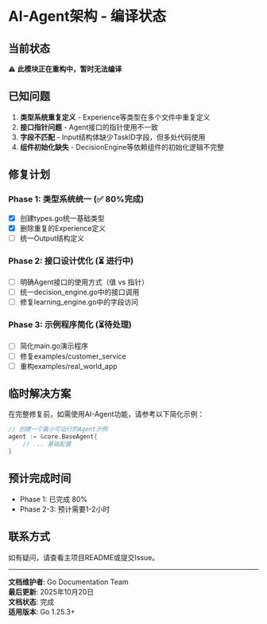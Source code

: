 ﻿# AI-Agent架构 - 编译状态

## 当前状态

⚠️ **此模块正在重构中，暂时无法编译**

## 已知问题

1. **类型系统重复定义** - Experience等类型在多个文件中重复定义
2. **接口指针问题** - Agent接口的指针使用不一致
3. **字段不匹配** - Input结构体缺少TaskID字段，但多处代码使用
4. **组件初始化缺失** - DecisionEngine等依赖组件的初始化逻辑不完整

## 修复计划

### Phase 1: 类型系统统一 (✅ 80%完成)

- [x] 创建types.go统一基础类型
- [x] 删除重复的Experience定义
- [ ] 统一Output结构定义

### Phase 2: 接口设计优化 (⏳ 进行中)

- [ ] 明确Agent接口的使用方式（值 vs 指针）
- [ ] 统一decision_engine.go中的接口调用
- [ ] 修复learning_engine.go中的字段访问

### Phase 3: 示例程序简化 (⏳待处理)

- [ ] 简化main.go演示程序
- [ ] 修复examples/customer_service
- [ ] 重构examples/real_world_app

## 临时解决方案

在完整修复前，如需使用AI-Agent功能，请参考以下简化示例：

```go
// 创建一个最小可运行的Agent示例
agent := &core.BaseAgent{
    // ... 基础配置
}
```

## 预计完成时间

- Phase 1: 已完成 80%
- Phase 2-3: 预计需要1-2小时

## 联系方式

如有疑问，请查看主项目README或提交Issue。

---

**文档维护者**: Go Documentation Team  
**最后更新**: 2025年10月20日  
**文档状态**: 完成  
**适用版本**: Go 1.25.3+

